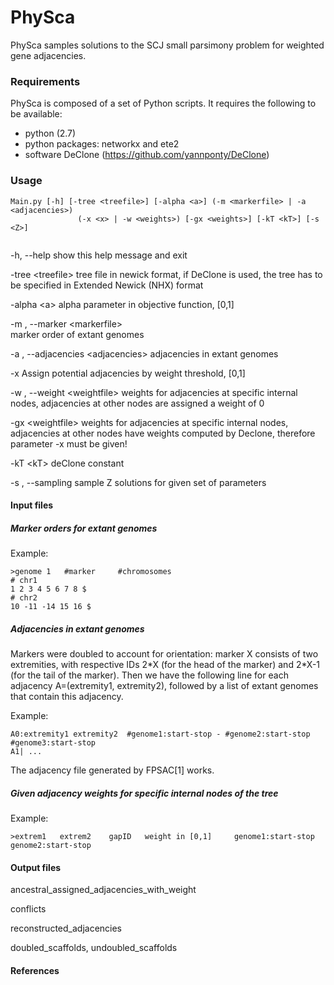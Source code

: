 # PhySca

PhySca samples solutions to the SCJ small parsimony problem for weighted gene adjacencies.


### Requirements

PhySca is composed of a set of Python scripts. It requires the following to be available:

* python (2.7)
* python packages: networkx and ete2
* software DeClone (https://github.com/yannponty/DeClone)


### Usage
```
Main.py [-h] [-tree <treefile>] [-alpha <a>] (-m <markerfile> | -a <adjacencies>)
               (-x <x> | -w <weights>) [-gx <weights>] [-kT <kT>] [-s <Z>]
               
```


  -h, --help   show this help message and exit
  
  -tree \<treefile>            tree file in newick format, if DeClone is used, the tree has to be specified in Extended Newick 
        (NHX) format
  
  -alpha \<a>          alpha parameter in objective function, [0,1]
  
  -m , --marker \<markerfile>  
                        marker order of extant genomes
                        
  -a , --adjacencies \<adjacencies>
                        adjacencies in extant genomes
                        
  -x <x>                  Assign potential adjacencies by weight threshold, [0,1]
                        
  -w , --weight \<weightfile>
                        weights for adjacencies at specific internal nodes,
                        adjacencies at other nodes are assigned a weight of 0
                        
  -gx \<weightfile>                weights for adjacencies at specific internal nodes,
                        adjacencies at other nodes have weights computed by
                        Declone, therefore parameter -x must be given!
                        
  -kT \<kT>                deClone constant
  
  -s , --sampling <Z>
                        sample Z solutions for given set of parameters

#### Input files
##### Marker orders for extant genomes

Example:
```
>genome 1   #marker     #chromosomes
# chr1
1 2 3 4 5 6 7 8 $
# chr2
10 -11 -14 15 16 $
```

##### Adjacencies in extant genomes

Markers were doubled to account for orientation: marker X consists of two extremities, with respective IDs 2\*X (for the head of the marker) and 2\*X-1 (for the tail of the marker). Then we have the following line for each adjacency A=(extremity1, extremity2), followed by a list of extant genomes that contain this adjacency.

Example:
```
A0:extremity1 extremity2  #genome1:start-stop - #genome2:start-stop  #genome3:start-stop  
A1| ...
```
The adjacency file generated by FPSAC[1] works.

##### Given adjacency weights for specific internal nodes of the tree

Example:
```
>extrem1   extrem2    gapID   weight in [0,1]     genome1:start-stop       genome2:start-stop   
```


#### Output files

ancestral_assigned_adjacencies_with_weight

conflicts

reconstructed_adjacencies

doubled_scaffolds, undoubled_scaffolds


#### References

